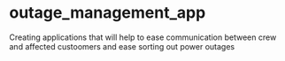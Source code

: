 # outage_management_app
Creating applications that will help to ease communication between crew and affected custoomers and ease sorting out power outages
